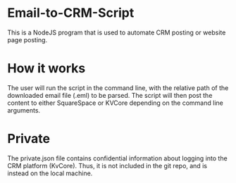 # Email-to-CRM-Script
This is a NodeJS program that is used to automate CRM posting or website page posting.
# How it works
The user will run the script in the command line, with the relative path of the downloaded email file (.eml) to be parsed.
The script will then post the content to either SquareSpace or KVCore depending on the command line arguments.
# Private
The private.json file contains confidential information about logging into the CRM platform (KvCore).
Thus, it is not included in the git repo, and is instead on the local machine.
